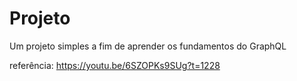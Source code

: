 # Projeto
Um projeto simples a fim de aprender os fundamentos do GraphQL

referência: https://youtu.be/6SZOPKs9SUg?t=1228
